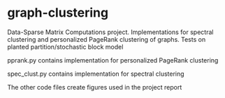 # graph-clustering

Data-Sparse Matrix Computations project. Implementations for spectral clustering and personalized PageRank clustering of graphs. Tests on planted partition/stochastic block model

pprank.py contains implementation for personalized PageRank clustering

spec_clust.py contains implementation for spectral clustering

The other code files create figures used in the project report